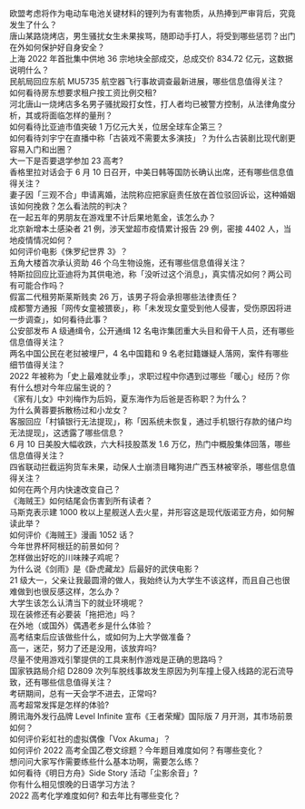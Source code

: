 欧盟考虑将作为电动车电池关键材料的锂列为有害物质，从热捧到严审背后，究竟发生了什么？  
唐山某路烧烤店，男生骚扰女生未果挨骂，随即动手打人，将受到哪些惩罚？出门在外如何保护好自身安全？  
上海 2022 年首批集中供地 36 宗地块全部成交，总成交价 834.72 亿元，这数据说明什么？  
民航局回应东航 MU5735 航空器飞行事故调查最新进展，哪些信息值得关注？  
如何看待房东想要求租户按工资比例交租?  
河北唐山一烧烤店多名男子骚扰殴打女性，打人者均已被警方控制，从法律角度分析，其或将面临怎样的量刑？  
如何看待比亚迪市值突破 1 万亿元大关，位居全球车企第三？  
如何看待刘宇宁在直播中称「古装戏不需要太多演技」？为什么古装剧比现代剧更容易入门和出圈？  
大一下是否要退学参加 23 高考?  
香格里拉对话会于 6 月 10 日召开，中美日韩等国防长确认出席，还有哪些信息值得关注？  
妻子因「三观不合」申请离婚，法院称应把家庭责任放在首位驳回诉讼，这种婚姻该如何挽救？怎么看法院的判决？  
在一起五年的男朋友在游戏里不计后果地氪金，该怎么办？  
北京新增本土感染者 21 例，涉天堂超市疫情累计报告 29 例，密接 4402 人，当地疫情情况如何？  
如何评价电影《侏罗纪世界 3》？  
五角大楼首次承认资助 46 个乌生物设施，还有哪些信息值得关注？  
特斯拉回应比亚迪将为其供电池，称「没听过这个消息」，真实情况如何？两公司有可能合作吗？  
假富二代租劳斯莱斯贱卖 26 万，该男子将会承担哪些法律责任？  
成都警方通报「网传女童被猥亵」，称「未发现女童受到他人侵害，受伤原因将进一步调查」，如何看待此事？  
公安部发布 A 级通缉令，公开通缉 12 名电诈集团重大头目和骨干人员，还有哪些信息值得关注？  
两名中国公民在老挝被埋尸，4 名中国籍和 9 名老挝籍嫌疑人落网，案件有哪些细节值得关注？  
2022 年被称为「史上最难就业季」，求职过程中你遇到过哪些「暖心」经历？你有什么想对今年应届生说的？  
《家有儿女》中刘梅作为后妈，夏东海作为后爸是否称职？为什么？  
为什么黄蓉要拆散杨过和小龙女？  
客服回应「村镇银行无法提现」，称「因系统未恢复，通过手机银行存款的储户均无法提现」，这透露了哪些信息？  
6 月 10 日美股大幅收跌，六大科技股蒸发 1.6 万亿，热门中概股集体回落，哪些信息值得关注？  
四省联动拦截运狗货车未果，动保人士崩溃目睹狗进广西玉林被宰杀，哪些信息值得关注？  
如何在两个月内快速改变自己？  
《海贼王》如何结尾会伤害到所有读者？  
马斯克表示建 1000 枚以上星舰送人去火星，并形容这是现代版诺亚方舟，如何解读此举？  
如何评价《海贼王》漫画 1052 话？  
今年世界杯阿根廷的前景如何？  
怎样做出好吃的川味辣子鸡呢？  
为什么说《剑雨》是《卧虎藏龙》后最好的武侠电影？  
21 级大一，父亲让我最圆滑的做人，我始终认为大学生不该这样，而且自己也很难做到也很反感这样，怎么办？  
大学生该怎么认清当下的就业环境呢？  
现在装修还有必要装「拖把池」吗？  
在外地（或国外）偶遇老乡是什么体验？  
高考结束后应该做些什么，或如何为上大学做准备？  
高一，迷茫，努力了还是没用，该放弃吗?  
尽量不使用游戏引擎提供的工具来制作游戏是正确的思路吗？  
国家铁路局介绍 D2809 次列车脱线事故发生原因为列车撞上侵入线路的泥石流导致，还有哪些信息值得关注？  
考研期间，总有一天会学不进去，正常吗?  
高考超常发挥是怎样的体验?  
腾讯海外发行品牌 Level Infinite 宣布《王者荣耀》国际版 7 月开测，其市场前景如何？  
如何评价彩虹社的虚拟偶像「Vox Akuma」？  
如何评价 2022 高考全国乙卷文综题？今年题目难度如何？有哪些变化？  
想问问大家写作需要练些什么基本功啊，需要怎么练？  
如何看待《明日方舟》Side Story 活动「尘影余音」?  
你有什么相见恨晚的日语学习方法？  
2022 高考化学难度如何? 和去年比有哪些变化？  

